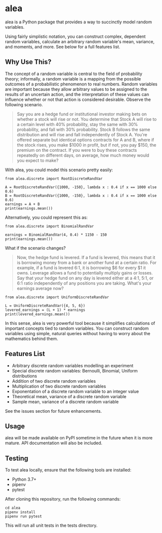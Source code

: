 # alea

alea is a Python package that provides a way to succinctly model random variables. 

Using fairly simplistic notation, you can construct complex, dependent random variables, 
calculate an arbitrary random variable's mean, variance, and moments, and more. See below
for a full features list.

## Why Use This?

The concept of a random variable is central to the field of probability theory; 
informally, a random variable is a mapping from the possible outcomes of a 
probabilistic phenomenon to real numbers. Random variables are important because 
they allow arbitrary values to be assigned to the results of an
uncertain action, and the interpretation of these values can influence whether
or not that action is considered desirable. Observe the following scenario.

> Say you are a hedge fund or institutional investor making bets on whether a
> stock will rise or not. You determine that Stock A will rise to a certain 
> level with 40% probability, stay the same with 30% probability, and fall with
> 30% probability. Stock B follows the same distribution and will rise and fall
> independently of Stock A. You're offered separate but identical options contracts 
> for A and B, where if the stock rises, you make $1000 in profit, but if not, you 
> pay $150, the premium on the contract. If you were to buy these contracts repeatedly on
> different days, on average, how much money would you expect to make?

With alea, you could model this scenario pretty easily:

```
from alea.discrete import RootDiscreteRandVar

A = RootDiscreteRandVar({1000, -150}, lambda x : 0.4 if x == 1000 else 0.6)
B = RootDiscreteRandVar({1000, -150}, lambda x : 0.4 if x == 1000 else 0.6)
earnings = A + B
print(earnings.mean())
```

Alternatively, you could represent this as:

```
from alea.discrete import BinomialRandVar

earnings = BinomialRandVar(4, 0.4) * 1150 - 150
print(earnings.mean())
```

What if the scenario changes?

> Now, the hedge fund is levered. If a fund is levered, this means that 
> it is borrowing money from a bank or another fund at a certain ratio. For
> example, if a fund is levered 6:1, it is borrowing $6 for every $1 it owns.
> Leverage allows a fund to potentially multiply gains or losses.
> Say that your hedge fund on any day is levered either at a 4:1, 5:1, or 6:1
> ratio independently of any positions you are taking. What's your earnings 
> average now?

```
from alea.discrete import UniformDiscreteRandVar

L = UniformDiscreteRandVar({4, 5, 6})
levered_earnings = (L + 1) * earnings
print(levered_earnings.mean())
```

In this sense, alea is very powerful tool because it simplifies calculations
of important concepts tied to random variables. You can construct random
variables using simple, natural queries without having to worry about the
mathematics behind them.

## Features List

* Arbitrary discrete random variables modelling an experiment
* Special discrete random variables: Bernoulli, Binomial, Uniform distributions
* Addition of two discrete random variables
* Multiplication of two discrete random variables
* Exponentation of a discrete random variable to an integer value
* Theoretical mean, variance of a discrete random variable
* Sample mean, variance of a discrete random variable

See the issues section for future enhancements.

## Usage

alea will be made available on PyPI sometime in the future when
it is more mature. API documentation will also be included.

## Testing

To test alea locally, ensure that the following tools are installed:

* Python 3.7+
* pipenv
* pytest

After cloning this repository, run the following commands:

```
cd alea
pipenv install
pipenv run pytest
```

This will run all unit tests in the tests directory.
